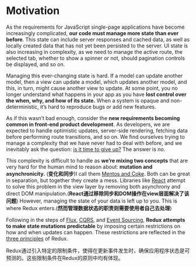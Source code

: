 # Motivation

As the requirements for JavaScript single-page applications have become increasingly complicated, **our code must manage more state than ever before**. This state can include server responses and cached data, as well as locally created data that has not yet been persisted to the server. UI state is also increasing in complexity, as we need to manage the active route, the selected tab, whether to show a spinner or not, should pagination controls be displayed, and so on.

Managing this ever-changing state is hard. If a model can update another model, then a view can update a model, which updates another model, and this, in turn, might cause another view to update. At some point, you no longer understand what happens in your app as you have **lost control over the when, why, and how of its state.** When a system is opaque and non-deterministic, it’s hard to reproduce bugs or add new features.

As if this wasn’t bad enough, consider the **new requirements becoming common in front-end product development**. As developers, we are expected to handle optimistic updates, server-side rendering, fetching data before performing route transitions, and so on. We find ourselves trying to manage a complexity that we have never had to deal with before, and we inevitably ask the question: [is it time to give up?](http://www.quirksmode.org/blog/archives/2015/07/stop_pushing_th.html) The answer is _no_.

This complexity is difficult to handle as **we’re mixing two concepts** that are very hard for the human mind to reason about: **mutation and asynchronicity.** (**变化和同步**)I call them [Mentos and Coke](https://en.wikipedia.org/wiki/Diet_Coke_and_Mentos_eruption). Both can be great in separation, but together they create a mess. Libraries like [React](http://facebook.github.io/react) attempt to solve this problem in the view layer by removing both asynchrony and direct DOM manipulation.(**React通过移除同步和DOM操作在view层面解决了该问题**) However, managing the state of your data is left up to you. This is where Redux enters.(**然而管理数据状态的职责则需要使用者自己去处理**)

Following in the steps of [Flux](http://facebook.github.io/flux), [CQRS](http://martinfowler.com/bliki/CQRS.html), and [Event Sourcing](http://martinfowler.com/eaaDev/EventSourcing.html), **Redux attempts to make state mutations predictable** by imposing certain restrictions on how and when updates can happen. These restrictions are reflected in the [three principles](ThreePrinciples.md) of Redux.

Redux通过引入特定的限制条件，使得在更新事件发生时，确保应用程序状态是可预测的。这些限制条件在Redux的原则中均有体现。
